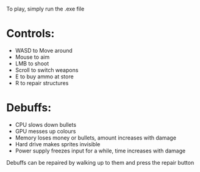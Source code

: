To play, simply run the .exe file

# Controls:
- WASD to Move around
- Mouse to aim
- LMB to shoot
- Scroll to switch weapons
- E to buy ammo at store
- R to repair structures

# Debuffs:
- CPU slows down bullets
- GPU messes up colours
- Memory loses money or bullets, amount increases with damage
- Hard drive makes sprites invisible
- Power supply freezes input for a while, time increases with damage

Debuffs can be repaired by walking up to them and press the repair button

